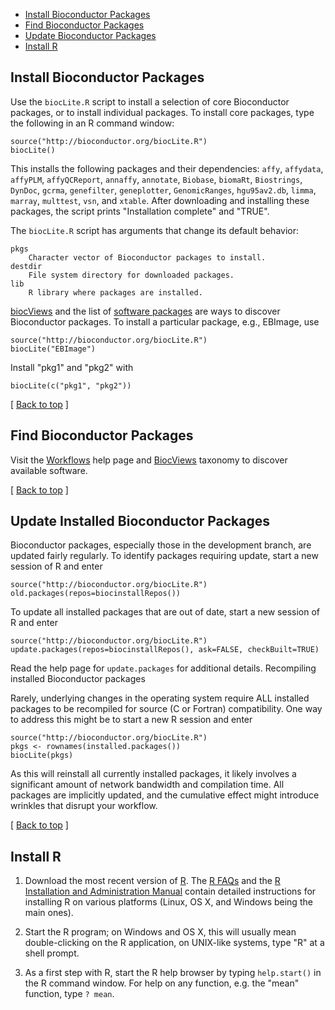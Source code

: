 * [Install Bioconductor Packages](#install-bioconductor-packages)  
* [Find Bioconductor Packages](#find-bioconductor-packages)  
* [Update Bioconductor Packages](#update-bioconductor-packages)
* [Install R](#install-R)  

<h2 id="install-bioconductor-packages">Install Bioconductor Packages</h2>

Use the `biocLite.R` script to install a selection of core
Bioconductor packages, or to install individual packages. To install
core packages, type the following in an R command window:

    source("http://bioconductor.org/biocLite.R")
    biocLite()

This installs the following packages and their dependencies: `affy`,
`affydata`, `affyPLM`, `affyQCReport`, `annaffy`, `annotate`,
`Biobase`, `biomaRt`, `Biostrings`, `DynDoc`, `gcrma`, `genefilter`,
`geneplotter`, `GenomicRanges`, `hgu95av2.db`, `limma`, `marray`,
`multtest`, `vsn`, and `xtable`.  After downloading and installing
these packages, the script prints "Installation complete" and "TRUE".

The `biocLite.R` script has arguments that change its default behavior:

    pkgs
        Character vector of Bioconductor packages to install.
    destdir
        File system directory for downloaded packages.
    lib
        R library where packages are installed.

[biocViews](/help/bioc-views/release/BiocViews.html) and the list of
[software packages](/help/bioc-views/release/bioc/) are ways to
discover Bioconductor packages.  To install a particular package,
e.g., EBImage, use

    source("http://bioconductor.org/biocLite.R")
    biocLite("EBImage")

Install "pkg1" and "pkg2" with

    biocLite(c("pkg1", "pkg2"))

<p class="back_to_top">[ <a href="#top">Back to top</a> ]</p>


<h2 id="find-bioconductor-packages">Find Bioconductor Packages</h2>

Visit the [Workflows](/help/workflows/) help page and
[BiocViews](/help/bioc-views/<%=config[:release_version]%>/BiocViews.html)
taxonomy to discover available software.

<p class="back_to_top">[ <a href="#top">Back to top</a> ]</p>

<h2 id="update-bioconductor-packages">Update Installed Bioconductor Packages</h2>

Bioconductor packages, especially those in the development branch, are
updated fairly regularly. To identify packages requiring update, start
a new session of R and enter

    source("http://bioconductor.org/biocLite.R")
    old.packages(repos=biocinstallRepos())

To update all installed packages that are out of date, start a new
session of R and enter

    source("http://bioconductor.org/biocLite.R")
    update.packages(repos=biocinstallRepos(), ask=FALSE, checkBuilt=TRUE)

Read the help page for `update.packages` for additional details.
Recompiling installed Bioconductor packages

Rarely, underlying changes in the operating system require ALL
installed packages to be recompiled for source (C or Fortran)
compatibility. One way to address this might be to start a new R
session and enter

    source("http://bioconductor.org/biocLite.R")
    pkgs <- rownames(installed.packages())
    biocLite(pkgs)

As this will reinstall all currently installed packages, it likely
involves a significant amount of network bandwidth and compilation
time. All packages are implicitly updated, and the cumulative effect
might introduce wrinkles that disrupt your workflow.

<p class="back_to_top">[ <a href="#top">Back to top</a> ]</p>

<h2 id="install-R">Install R</h2>

1. Download the most recent version of [R][].  The [R FAQs][] and the [R
Installation and Administration Manual][1] contain detailed instructions
for installing R on various platforms (Linux, OS X, and Windows being
the main ones).

[R]: http://www.r-project.org/
[R FAQs]: http://cran.r-project.org/faqs.html
[1]: http://cran.r-project.org/doc/manuals/R-admin.html

2. Start the R program; on Windows and OS X, this will usually mean
   double-clicking on the R application, on UNIX-like systems, type
   "R" at a shell prompt.
   
3. As a first step with R, start the R help browser by typing
   `help.start()` in the R command window. For help on any
   function, e.g. the "mean" function, type `? mean`.

